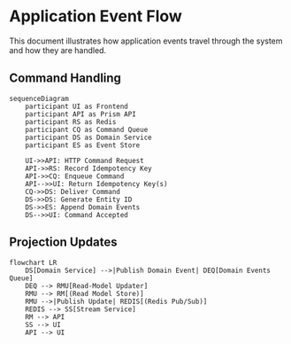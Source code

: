 # Application Event Flow

This document illustrates how application events travel through the system and how they are handled.

## Command Handling

```mermaid
sequenceDiagram
    participant UI as Frontend
    participant API as Prism API
    participant RS as Redis
    participant CQ as Command Queue
    participant DS as Domain Service
    participant ES as Event Store

    UI->>API: HTTP Command Request
    API->>RS: Record Idempotency Key
    API->>CQ: Enqueue Command
    API-->>UI: Return Idempotency Key(s)
    CQ->>DS: Deliver Command
    DS->>DS: Generate Entity ID
    DS->>ES: Append Domain Events
    DS-->>UI: Command Accepted
```

## Projection Updates

```mermaid
flowchart LR
    DS[Domain Service] -->|Publish Domain Event| DEQ[Domain Events Queue]
    DEQ --> RMU[Read-Model Updater]
    RMU --> RM[(Read Model Store)]
    RMU -->|Publish Update| REDIS[(Redis Pub/Sub)]
    REDIS --> SS[Stream Service]
    RM --> API
    SS --> UI
    API --> UI
```
